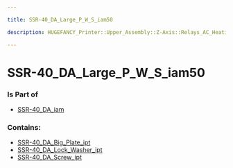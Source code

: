 ```yaml
---

title: SSR-40_DA_Large_P_W_S_iam50

description: HUGEFANCY_Printer::Upper_Assembly::Z-Axis::Relays_AC_Heating::SSR-40_DA90::SSR-40_DA_iam::SSR-40_DA_Large_P_W_S_iam50

---
```

# SSR-40_DA_Large_P_W_S_iam50
<script>
    var geoarray = '{"SSR-40_DA_Screw_ipt": {}, "SSR-40_DA_Lock_Washer_ipt": {}, "SSR-40_DA_Big_Plate_ipt": {}}';
</script>
<script>
    var basepath = '/assets/HUGEFANCY_Printer/Upper_Assembly/Z-Axis/Relays_AC_Heating/SSR-40_DA90/SSR-40_DA_iam/SSR-40_DA_Large_P_W_S_iam50/';
</script>
<link rel="stylesheet" href="/css/container.css">

<div id="container"></div>

<!-- these are the required scripts for the three.js scene -->
<script src="/lib/three.min.js"></script>
<script src="/lib/OrbitControls.js"></script>
<script src="/lib/RectAreaLightUniformsLib.js"></script>
<!-- this is your app's lib file -->
<script src="/lib/triceratops_app.js"></script>
### Is Part of
- [SSR-40_DA_iam](../SSR-40_DA_iam)  

### Contains:
- [SSR-40_DA_Big_Plate_ipt](./SSR-40_DA_Large_P_W_S_iam50/SSR-40_DA_Big_Plate_ipt)  
- [SSR-40_DA_Lock_Washer_ipt](./SSR-40_DA_Large_P_W_S_iam50/SSR-40_DA_Lock_Washer_ipt)  
- [SSR-40_DA_Screw_ipt](./SSR-40_DA_Large_P_W_S_iam50/SSR-40_DA_Screw_ipt)

